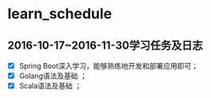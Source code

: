 # learn_schedule

## 2016-10-17~2016-11-30学习任务及日志

- [x] Spring Boot深入学习，能够熟练地开发和部署应用即可；
- [x] Golang语法及基础 ；
- [x] Scala语法及基础 ；
